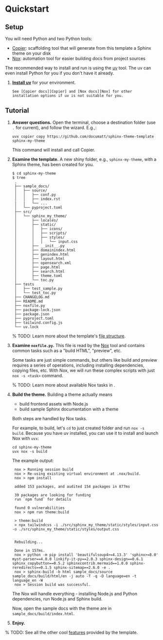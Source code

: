 # Quickstart

## Setup

[Copier]: https://copier.readthedocs.io/
[Nox]: https://nox.thea.codes/
[uv]: https://docs.astral.sh/uv/

You will need Python and two Python tools:

- [Copier]: scaffolding tool that will generate from this template a Sphinx theme on your disk
- [Nox]: automation tool for easier building docs from project sources

The recommended way to install and run is using the [uv] tool. The uv can even install Python for you if you don't have it already.

1. [**Install uv**](https://docs.astral.sh/uv/getting-started/installation/) for your environment.

   ```{seealso}
   See [Copier docs][Copier] and [Nox docs][Nox] for other installation options if uv is not suitable for you.
   ```

## Tutorial

1. **Answer questions.** Open the terminal, choose a destination folder (use `.` for current), and follow the wizard. E.g.,:

   ```
   uvx copier copy https://github.com/documatt/sphinx-theme-template sphinx-my-theme
   ```

   This command will install and call Copier.

1. **Examine the template.** A new shiny folder, e.g., `sphinx-my-theme`, with a Sphinx theme, has been created for you.

   ```
   $ cd sphinx-my-theme
   $ tree
    .
    ├── sample_docs/
    │   ├── source/
    │   │   ├── conf.py
    │   │   ├── index.rst
    |   |   └── ...
    │   └── pyproject.toml
    ├── src/
    │   └── sphinx_my_theme/
    │       ├── locales/
    │       ├── static/
    │       │   ├── icons/
    │       │   ├── scripts/
    │       │   ├── styles/
    │       │   │   └── input.css
    │       ├── __init__.py
    │       ├── domainindex.html
    │       ├── genindex.html
    │       ├── layout.html
    │       ├── opensearch.xml
    │       ├── page.html
    │       ├── search.html
    │       ├── theme.toml
    │       └── toc.py
    ├── tests
    │   ├── test_sample.py
    │   └── test_toc.py
    ├── CHANGELOG.md
    ├── README.md
    ├── noxfile.py
    ├── package-lock.json
    ├── package.json
    ├── pyproject.toml
    ├── tailwind.config.js
    └── uv.lock
   ```

   % TODO: Learn more about the template's [file structure](#file-structure).

1. **Examine `noxfile.py`.** This file is read by the [Nox] tool and contains common tasks such as a "build HTML", "preview", etc.

   Some tasks are just simple commands, but others like build and preview requires a series of operations, including installing dependencies, copying files, etc. With Nox, we will run these complex scripts with just `nox -s <task>` command.

   % TODO: Learn more about available Nox tasks in [](usage.md).

1. **Build the theme.** Building a theme actually means

   - build frontend assets with Node.js
   - build sample Sphinx documentation with a theme

   Both steps are handled by Nox tasks.

   For example, to build, let's `cd` to just created folder and run `nox -s build`. Because you have uv installed, you can use it to install and launch Nox with `uvx`:

   ```
   cd sphinx-my-theme
   uvx nox -s build
   ```

   The example output:

   ```
    nox > Running session build
    nox > Re-using existing virtual environment at .nox/build.
    nox > npm install

    added 153 packages, and audited 154 packages in 877ms

    39 packages are looking for funding
    run `npm fund` for details

    found 0 vulnerabilities
    nox > npm run theme:build

    > theme:build
    > npx tailwindcss -i ./src/sphinx_my_theme/static/styles/input.css -o ./src/sphinx_my_theme/static/styles/output.css


    Rebuilding...

    Done in 157ms.
    nox > python -m pip install 'beautifulsoup4>=4.13.3' 'sphinx>=8.0' myst-parser==4.0.0 linkify-it-py==2.0.3 sphinx-design==0.6.1 sphinx_copybutton==0.5.2 sphinxcontrib.mermaid==1.0.0 sphinx-reredirects==0.1.5 sphinx-sitemap==2.6.0 -e .
    nox > sphinx-build -b html sample_docs/source sample_docs/build/html/en -j auto -T -q -D language=en -t language_en -W
    nox > Session build was successful.
   ```

   The Nox will handle everything - installing Node.js and Python dependencies, run Node.js and Sphinx build.

   Now, open the sample docs with the theme are in `sample_docs/build/index.html`.

1. **Enjoy.**

% TODO: See all the other cool [features](features.md) provided by the template.
